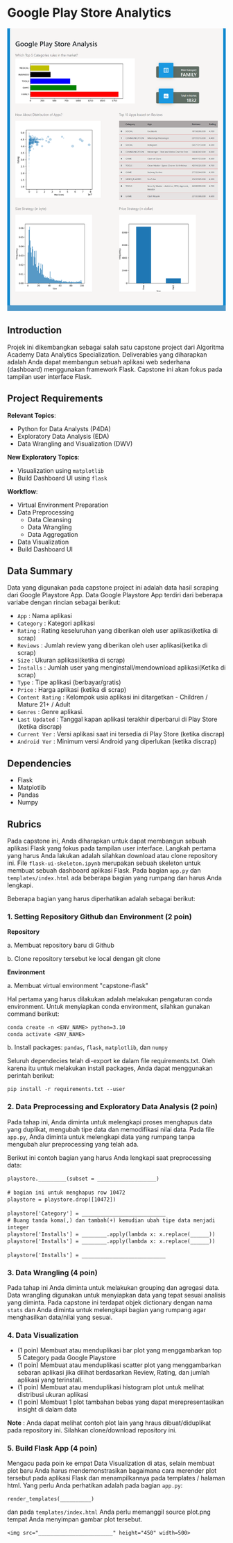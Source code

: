 # Google Play Store Analytics

![Full Capstone](full_capstone.png)

## Introduction

Projek ini dikembangkan sebagai salah satu capstone project dari Algoritma Academy Data Analytics Specialization. Deliverables yang diharapkan adalah Anda dapat membangun sebuah aplikasi web sederhana (dashboard) menggunakan framework Flask. Capstone ini akan fokus pada tampilan user interface Flask.

## Project Requirements

**Relevant Topics**:

- Python for Data Analysts (P4DA)
- Exploratory Data Analysis (EDA)
- Data Wrangling and Visualization (DWV)

**New Exploratory Topics**:

- Visualization using `matplotlib`
- Build Dashboard UI using `flask`

**Workflow**:

- Virtual Environment Preparation
- Data Preprocessing
  - Data Cleansing
  - Data Wrangling
  - Data Aggregation
- Data Visualization
- Build Dashboard UI

## Data Summary

Data yang digunakan pada capstone project ini adalah data hasil scraping dari Google Playstore App. Data Google Playstore App terdiri dari beberapa variabe dengan rincian sebagai berikut:

- `App` : Nama aplikasi
- `Category` : Kategori aplikasi
- `Rating` : Rating keseluruhan yang diberikan oleh user aplikasi(ketika di scrap)
- `Reviews` : Jumlah review yang diberikan oleh user aplikasi(ketika di scrap)
- `Size` : Ukuran aplikasi(ketika di scrap)
- `Installs` : Jumlah user yang menginstall/mendownload aplikasi(Ketika di scrap)
- `Type` : Tipe aplikasi (berbayar/gratis)
- `Price` : Harga aplikasi (ketika di scrap)
- `Content Rating` : Kelompok usia aplikasi ini ditargetkan - Children / Mature 21+ / Adult
- `Genres` : Genre aplikasi.
- `Last Updated` : Tanggal kapan aplikasi terakhir diperbarui di Play Store (ketika discrap)
- `Current Ver` : Versi aplikasi saat ini tersedia di Play Store (ketika discrap)
- `Android Ver` : Minimum versi Android yang diperlukan (ketika discrap)

## Dependencies

- Flask
- Matplotlib
- Pandas
- Numpy

## Rubrics

Pada capstone ini, Anda diharapkan untuk dapat membangun sebuah aplikasi Flask yang fokus pada tampilan user interface. Langkah pertama yang harus Anda lakukan adalah silahkan download atau clone repository ini. File `flask-ui-skeleton.ipynb` merupakan sebuah skeleton untuk membuat sebuah dashboard aplikasi Flask. Pada bagian `app.py` dan `templates/index.html` ada beberapa bagian yang rumpang dan harus Anda lengkapi.

Beberapa bagian yang harus diperhatikan adalah sebagai berikut:

### 1. Setting Repository Github dan Environment (2 poin)

**Repository**

a. Membuat repository baru di Github

b. Clone repository tersebut ke local dengan git clone

**Environment**

a. Membuat virtual environment "capstone-flask"

Hal pertama yang harus dilakukan adalah melakukan pengaturan conda environment. Untuk menyiapkan conda environment, silahkan gunakan command berikut:

```
conda create -n <ENV_NAME> python=3.10
conda activate <ENV_NAME>
```

b. Install packages: `pandas`, `flask`, `matplotlib`, dan `numpy`

Seluruh dependecies telah di-export ke dalam file requirements.txt. Oleh karena itu untuk melakukan install packages, Anda dapat menggunakan perintah berikut:

```
pip install -r requirements.txt --user
```

### 2. Data Preprocessing and Exploratory Data Analysis (2 poin)

Pada tahap ini, Anda diminta untuk melengkapi proses menghapus data yang duplikat, mengubah tipe data dan memodifikasi nilai data. Pada file `app.py`, Anda diminta untuk melengkapi data yang rumpang tanpa mengubah alur preprocessing yang telah ada.

Berikut ini contoh bagian yang harus Anda lengkapi saat preprocessing data:

```
playstore._________(subset = ___________________)

# bagian ini untuk menghapus row 10472
playstore = playstore.drop([10472])

playstore['Category'] = ___________________________
# Buang tanda koma(,) dan tambah(+) kemudian ubah tipe data menjadi integer
playstore['Installs'] = ________.apply(lambda x: x.replace(______))
playstore['Installs'] = ________.apply(lambda x: x.replace(______))

playstore['Installs'] = ___________________________
```

### 3. Data Wrangling (4 poin)

Pada tahap ini Anda diminta untuk melakukan grouping dan agregasi data. Data wrangling digunakan untuk menyiapkan data yang tepat sesuai analisis yang diminta. Pada capstone ini terdapat objek dictionary dengan nama `stats` dan Anda diminta untuk melengkapi bagian yang rumpang agar menghasilkan data/nilai yang sesuai.

### 4. Data Visualization

- (1 poin) Membuat atau menduplikasi bar plot yang menggambarkan top 5 Category pada Google Playstore
- (1 poin) Membuat atau menduplikasi scatter plot yang menggambarkan sebaran aplikasi jika dilihat berdasarkan Review, Rating, dan jumlah aplikasi yang terinstall.
- (1 poin) Membuat atau menduplikasi histogram plot untuk melihat distribusi ukuran aplikasi
- (1 poin) Membuat 1 plot tambahan bebas yang dapat merepresentasikan insight di dalam data

**Note** : Anda dapat melihat contoh plot lain yang hraus dibuat/diduplikat pada repository ini. Silahkan clone/download repository ini.

### 5. Build Flask App (4 poin)

Mengacu pada poin ke empat Data Visualization di atas, selain membuat plot baru Anda harus mendemonstrasikan bagaimana cara merender plot tersebut pada aplikasi Flask dan menampilkannya pada templates / halaman html. Yang perlu Anda perhatikan adalah pada bagian `app.py`:

```
render_templates(__________)
```

dan pada `templates/index.html` Anda perlu memanggil source plot.png tempat Anda menyimpan gambar plot tersebut.

```
<img src="________________________" height="450" width=500>
```

